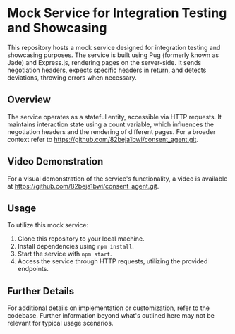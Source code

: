 # Mock Service for Integration Testing and Showcasing

This repository hosts a mock service designed for integration testing and showcasing purposes. The service is built using Pug (formerly known as Jade) and Express.js, rendering pages on the server-side. It sends negotiation headers, expects specific headers in return, and detects deviations, throwing errors when necessary.

## Overview

The service operates as a stateful entity, accessible via HTTP requests. It maintains interaction state using a count variable, which influences the negotiation headers and the rendering of different pages. For a broader context refer to https://github.com/82beja1bwi/consent_agent.git.

## Video Demonstration

For a visual demonstration of the service's functionality, a video is available at https://github.com/82beja1bwi/consent_agent.git.

## Usage

To utilize this mock service:

1. Clone this repository to your local machine.
2. Install dependencies using `npm install`.
3. Start the service with `npm start`.
4. Access the service through HTTP requests, utilizing the provided endpoints.

## Further Details

For additional details on implementation or customization, refer to the codebase. Further information beyond what's outlined here may not be relevant for typical usage scenarios.

